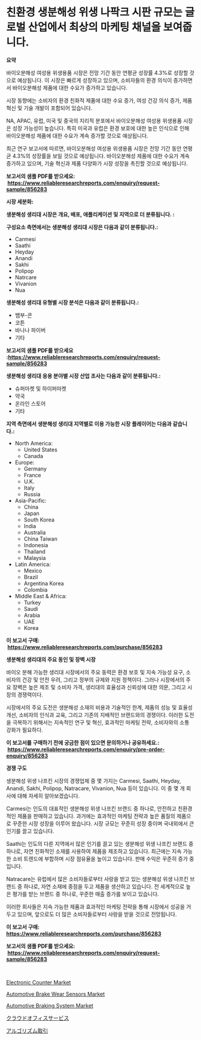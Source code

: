 <p><h1>친환경 생분해성 위생 나팍크 시판 규모는 글로벌 산업에서 최상의 마케팅 채널을 보여줍니다.</h1></p><p><strong>요약</strong></p>
<p><p>바이오분해성 여성용 위생용품 시장은 전망 기간 동안 연평균 성장률 4.3%로 성장할 것으로 예상됩니다. 이 시장은 빠르게 성장하고 있으며, 소비자들의 환경 의식이 증가하면서 바이오분해성 제품에 대한 수요가 증가하고 있습니다.</p><p>시장 동향에는 소비자의 환경 친화적 제품에 대한 수요 증가, 여성 건강 의식 증가, 제품 혁신 및 기술 개발이 포함되어 있습니다.</p><p>NA, APAC, 유럽, 미국 및 중국의 지리적 분포에서 바이오분해성 여성용 위생용품 시장은 성장 가능성이 높습니다. 특히 미국과 유럽은 환경 보호에 대한 높은 인식으로 인해 바이오분해성 제품에 대한 수요가 계속 증가할 것으로 예상됩니다.</p><p>최근 연구 보고서에 따르면, 바이오분해성 여성용 위생용품 시장은 전망 기간 동안 연평균 4.3%의 성장률을 보일 것으로 예상됩니다. 바이오분해성 제품에 대한 수요가 계속 증가하고 있으며, 기술 혁신과 제품 다양화가 시장 성장을 촉진할 것으로 예상됩니다.</p></p>
<p><strong>보고서의 샘플 PDF를 받으세요: &nbsp;<a href="https://www.reliableresearchreports.com/enquiry/request-sample/856283">https://www.reliableresearchreports.com/enquiry/request-sample/856283</a></strong></p>
<p><strong>시장 세분화:</strong></p>
<p><strong> 생분해성 생리대 시장은 개요, 배포, 애플리케이션 및 지역으로 더 분류됩니다. :</strong></p>
<p><strong>구성요소 측면에서는 생분해성 생리대 시장은 다음과 같이 분류됩니다.:</strong></p>
<p><ul><li>Carmesi</li><li>Saathi</li><li>Heyday</li><li>Anandi</li><li>Sakhi</li><li>Polipop</li><li>Natrcare</li><li>Vivanion</li><li>Nua</li></ul></p>
<p><strong> 생분해성 생리대 유형별 시장 분석은 다음과 같이 분류됩니다.:</strong></p>
<p><ul><li>뱀부-콘</li><li>코튼</li><li>바나나 파이버</li><li>기타</li></ul></p>
<p><strong>보고서의 샘플 PDF를 받으세요 :<a href="https://www.reliableresearchreports.com/enquiry/request-sample/856283">https://www.reliableresearchreports.com/enquiry/request-sample/856283</a></strong></p>
<p><strong> 생분해성 생리대 응용 분야별 시장 산업 조사는 다음과 같이 분류됩니다.:</strong></p>
<p><ul><li>슈퍼마켓 및 하이퍼마켓</li><li>약국</li><li>온라인 스토어</li><li>기타</li></ul></p>
<p><strong>지역 측면에서 생분해성 생리대 지역별로 이용 가능한 시장 플레이어는 다음과 같습니다.:</strong></p>
<p><ul>
    <li>
        North America:
        <ul>
            <li>United States</li>
            <li>Canada</li>
        </ul>
    </li>
    <li>
        Europe:
        <ul>
            <li>Germany</li>
            <li>France</li>
            <li>U.K.</li>
            <li>Italy</li>
            <li>Russia</li>
        </ul>
    </li>
    <li>
        Asia-Pacific:
        <ul>
            <li>China</li>
            <li>Japan</li>
            <li>South Korea</li>
            <li>India</li>
            <li>Australia</li>
            <li>China Taiwan</li>
            <li>Indonesia</li>
            <li>Thailand</li>
            <li>Malaysia</li>
        </ul>
    </li>
    <li>
        Latin America:
        <ul>
            <li>Mexico</li>
            <li>Brazil</li>
            <li>Argentina Korea</li>
            <li>Colombia</li>
        </ul>
    </li>
    <li>
        Middle East & Africa:
        <ul>
            <li>Turkey</li>
            <li>Saudi</li>
            <li>Arabia</li>
            <li>UAE</li>
            <li>Korea</li>
        </ul>
    </li>
    </ul></p>
<p><strong>이 보고서 구매: &nbsp;<a href="https://www.reliableresearchreports.com/purchase/856283">https://www.reliableresearchreports.com/purchase/856283</a></strong></p>
<p><strong>생분해성 생리대의 주요 동인 및 장벽 시장</strong></p>
<p><p>바이오 분해 가능한 생리대 시장에서의 주요 동력은 환경 보호 및 지속 가능성 요구, 소비자의 건강 및 안전 우려, 그리고 정부의 규제와 지원 정책이다. 그러나 시장에서의 주요 장벽은 높은 제조 및 소비자 가격, 생리대의 효율성과 신뢰성에 대한 의문, 그리고 시장의 경쟁력이다.</p><p>시장에서의 주요 도전은 생분해성 소재의 비용과 기술적인 한계, 제품의 성능 및 효율성 개선, 소비자의 인식과 교육, 그리고 기존의 지배적인 브랜드와의 경쟁이다. 이러한 도전을 극복하기 위해서는 지속적인 연구 및 혁신, 효과적인 마케팅 전략, 소비자와의 소통 강화가 필요하다.</p></p>
<p><strong>이 보고서를 구매하기 전에 궁금한 점이 있으면 문의하거나 공유하세요.: &nbsp;<a href="https://www.reliableresearchreports.com/enquiry/pre-order-enquiry/856283">https://www.reliableresearchreports.com/enquiry/pre-order-enquiry/856283</a></strong></p>
<p><strong>경쟁 구도</strong></p>
<p><p>생분해성 위생 나프킨 시장의 경쟁업체 중 몇 가지는 Carmesi, Saathi, Heyday, Anandi, Sakhi, Polipop, Natracare, Vivanion, Nua 등이 있습니다. 이 중 몇 개 회사에 대해 자세히 알아보겠습니다.</p><p>Carmesi는 인도의 대표적인 생분해성 위생 나프킨 브랜드 중 하나로, 안전하고 친환경적인 제품을 판매하고 있습니다. 과거에는 효과적인 마케팅 전략과 높은 품질의 제품으로 꾸준한 시장 성장을 이루어 왔습니다. 시장 규모는 꾸준히 성장 중이며 국내외에서 큰 인기를 끌고 있습니다.</p><p>Saathi는 인도의 다른 지역에서 많은 인기를 끌고 있는 생분해성 위생 나프킨 브랜드 중 하나로, 자연 친화적인 소재를 사용하여 제품을 제조하고 있습니다. 최근에는 지속 가능한 소비 트렌드에 부합하며 시장 점유율을 높이고 있습니다. 판매 수익은 꾸준히 증가 중입니다.</p><p>Natracare는 유럽에서 많은 소비자들로부터 사랑을 받고 있는 생분해성 위생 나프킨 브랜드 중 하나로, 자연 소재에 중점을 두고 제품을 생산하고 있습니다. 전 세계적으로 높은 평가를 받는 브랜드 중 하나로, 꾸준한 매출 증가를 보이고 있습니다.</p><p>이러한 회사들은 지속 가능한 제품과 효과적인 마케팅 전략을 통해 시장에서 성공을 거두고 있으며, 앞으로도 더 많은 소비자들로부터 사랑을 받을 것으로 전망됩니다.</p></p>
<p><strong>이 보고서 구매: &nbsp; <a href="https://www.reliableresearchreports.com/purchase/856283">https://www.reliableresearchreports.com/purchase/856283</a></strong></p>
<p><strong>보고서의 샘플 PDF를 받으세요: &nbsp;<a href="https://www.reliableresearchreports.com/enquiry/request-sample/856283">https://www.reliableresearchreports.com/enquiry/request-sample/856283</a></strong><strong></strong></p>
<p>&nbsp;</p>
<p><p><a href="https://github.com/gamblestampleyjenny50m5sl6/Market-Research-Report-List-1/blob/main/electronic-counter-market.md">Electronic Counter Market</a></p><p><a href="https://issuu.com/reportprime-2/docs/automotive-brake-wear-sensors-market-size-2030.ppt">Automotive Brake Wear Sensors Market</a></p><p><a href="https://issuu.com/reportprime-2/docs/automotive-braking-system-market-size-2030.pptx">Automotive Braking System Market</a></p><p><a href="https://github.com/mcbeesbxa270/Market-Research-Report-List-1/blob/main/71029099795.md">クラウドオフィスサービス</a></p><p><a href="https://github.com/EmoryYundt1935/Market-Research-Report-List-1/blob/main/74176719796.md">アルゴリズム取引</a></p></p>